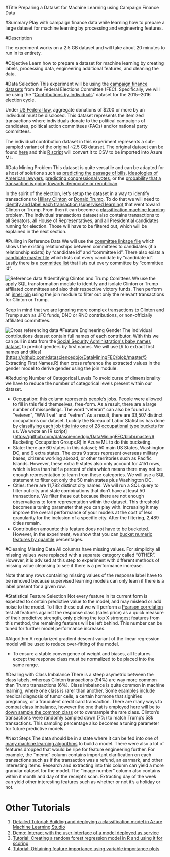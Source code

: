 #Title
Preparing a Dataset for Machine Learning using Campaign Finance Data

#Summary
Play with campaign finance data while learning how to prepare a large dataset for machine learning by processing and engineering features.

#Description

The experiment works on a 2.5 GB dataset and will take about 20 minutes to run in its entirety.

#Objective
Learn how to prepare a dataset for machine learning by creating labels, processing data, engineering additional features, and cleaning the data.

#Data Selection
This experiment will be using the [campaign finance datasets](http://www.fec.gov/finance/disclosure/ftpdet.shtml) from the Federal Elections Committee (FEC). Specifically, we will be using the “[Contributions by Individuals](http://www.fec.gov/finance/disclosure/ftpdet.shtml)” dataset for the 2015~2016 election cycle. 

Under [US Federal law](http://www.fec.gov/pages/brochures/citizens.shtml), aggregate donations of $200 or more by an individual must be disclosed. This dataset represents the itemized transactions where individuals donate to the political campaigns of candidates, political action committees (PACs) and/or national party committees.

The individual contribution dataset in this experiment represents a sub-sampled variant of the original ~2.5 GB dataset. The original dataset can be found [here](ftp://ftp.fec.gov/FEC/2016/indiv16.zip) and this [R script](https://github.com/datasciencedojo/DataMiningFEC/blob/master/1%20itcont%20TXT%20to%20CSV.R) will convert it to CSV to be imported into Azure ML.  

#Data Mining Problem
This dataset is quite versatile and can be adapted for a host of solutions such as [predicting the passage of bills](https://people.eecs.berkeley.edu/~elghaoui/Pubs/icmla2012.pdf), [ideaologies of American lawyers](https://research.hks.harvard.edu/publications/getFile.aspx?Id=1256), [predicting congressional votes](https://people.eecs.berkeley.edu/~elghaoui/Pubs/icmla2012.pdf), or the [probability that a transaction is going towards democrate or republican](http://demos.datasciencedojo.com/demo/political-party/).

In the spirit of the election, let’s setup the dataset in a way to identify transactions to [Hillary Clinton](https://www.opensecrets.org/pres16/candidate.php?id=N00000019) or [Donald Trump](https://www.opensecrets.org/pres16/candidate.php?id=N00023864). To do that we will need to [identify and label each transaction (supervised learning)](https://en.wikipedia.org/wiki/Supervised_learning) that went toward Clinton or Trump. From then it can become a [classification machine learning](https://en.wikipedia.org/wiki/Statistical_classification) problem.
The individual transactions dataset also contains transactions to all Senators, all House of Representatives, and all Presidential candidates running for election. Those will have to be filtered out, which will be explained in the next section.

#Pulling in Reference Data
We will use the [committee linkage file](ftp://ftp.fec.gov/FEC/2016/ccl16.zip) which shows the existing relationships between committees to candidates (if a relationship exists) by “candidate id” and “committee id”. There also exists a [candidate master file](ftp://ftp.fec.gov/FEC/2012/cn12.zip) which lists out every candidate by “candidate id”. Lastly there is a [committee list](ftp://ftp.fec.gov/FEC/2016/cm16.zip) that lists out every committee by “committee id”.

![Reference data](https://raw.githubusercontent.com/datasciencedojo/DataMiningFEC/master/images/reference_data.png)
#Identifying Clinton and Trump Comittees
We use the apply SQL transformation module to identify and isolate Clinton or Trump affiliated committees and also their respective victory funds. Then perform an [inner join](http://www.dofactory.com/sql/join) using the join module to filter out only the relevant transactions for Clinton or Trump.

Keep in mind that we are ignoring more complex transactions to Clinton and Trump such as JFC funds, DNC or RNC contributions, or non-officially affiliated committees.

![Cross referencing data](https://raw.githubusercontent.com/datasciencedojo/DataMiningFEC/master/images/refrencing_data.png)
#Feature Engineering Gender
The individual contributions dataset contain full names of each contributor. With this we can pull in data from the [Social Security Administration's baby names dataset](http://www.ssa.gov/oact/babynames/limits.html) to predict genders by first names. We will use [R to extract first names and titles](https://github.com/datasciencedojo/DataMiningFEC/blob/master/5 Extracting First Names.R) then cross reference the extracted values in the gender model to derive gender using the join module.

#Reducing Number of Categorical Levels
To avoid curse of dimensionality we have to reduce the number of categorical levels present within our dataset.

* Occupation: this column represents people’s jobs. People were allowed to fill in this field themselves, free-form. As a result, there are a large number of misspellings. The word “veteran” can also be found as “veteren”, “WWII vet” and “vetren”. As a result, there are 33,507 distinct occupations our dataset. Luckily the Bureau of Labor Statistics has done by [classifying each job title into one of 28 occupational type buckets](http://www.bls.gov/ooh/a-z-index.htm) for us. We wrote an [R script](https://github.com/datasciencedojo/DataMiningFEC/blob/master/6 Bucketing Occupation Groups.R) in Azure ML to do this bucketing.
* State: there are 60 states in this dataset; 50 main US States, Washington DC, and 9 extra states. The extra 9 states represent overseas military bases, citizens working abroad, or other territories such as Pacific Islands. However, these extra 9 states also only account for 4151 rows, which is less than half a percent of data which means there may not be enough representation to learn from these categories. We will use a SQL statement to filter out only the 50 main states plus Washington DC.
* Cities: there are 11,782 distinct city names. We will run a SQL query to filter out city and state combinations that don’t have at least 50 transactions. We filter these out because there are not enough observations to form representation within the dataset. This threshold becomes a tuning parameter that you can play with. Increasing it may improve the overall performance of your models at the cost of less granularity for the inclusion of a specific city. After the filtering, 2,489 cities remain.
* Contribution amounts: this feature does not have to be bucketed. However, in the experiment, we show that you can [bucket numeric features by quantile](https://stat.ethz.ch/R-manual/R-devel/library/stats/html/quantile.html) percentages. 


#Cleaning Missing Data
All columns have missing values. For simplicity all missing values were replaced with a separate category called “OTHER”. However, it is advised at this step to experiment with different methods of missing value cleansing to see if there is a performance increase.

Note that any rows containing missing values of the response label have to be removed because supervised learning models can only learn if there is a label present for a given row.

#Statistical Feature Selection
Not every feature in its current form is expected to contain predictive value to the model, and may mislead or add noise to the model. To filter these out we will perform a [Pearson correlation](https://en.wikipedia.org/wiki/Pearson_product-moment_correlation_coefficient) test all features against the response class (sales price) as a quick measure of their predictive strength, only picking the top X strongest features from this method, the remaining features will be left behind.
This number can be tuned for further model performance increases.

#Algorithm
A regularized gradient descent variant of the linear regression model will be used to reduce over-fitting of the model.

* To ensure a stable convergence of weight and biases, all features except the response class must be normalized to be placed into the same range.

#Dealing with Class Imbalance
There is a steep asymetric between the class labels, whereas Clinton transactions (94%) are way more common than Trump transactions (6%). Class imbalance is quite common in machine learning, where one class is rarer than another. Some examples include medical diagnosis of tumor cells, a certain hormone that signifies pregnancy, or a fraudulent credit card transaction. There are many ways to [combat class imbalance](http://machinelearningmastery.com/tactics-to-combat-imbalanced-classes-in-your-machine-learning-dataset/), however the one that is employed here will be to [down sample the common class](http://www.ijmlc.org/papers/307-K0020.pdf) or to oversample the rare class. Clinton’s transactions were randomly sampled down (7%) to match Trump’s 58k transactions. This sampling percentage also becomes a tuning parameter for future predictive models.

#Next Steps
The data should be in a state where it can be fed into one of [many machine learning algorithms](https://azure.microsoft.com/en-us/documentation/articles/machine-learning-algorithm-cheat-sheet/) to build a model. There were also a lot of features dropped that would be ripe for feature engineering further. For example, the “memo” column contains important clarification on each transactions such as if the transaction was a refund, an earmark, and other interesting items. Research and extracting into this column can yield a more granular dataset for the model. The “image number” column also contains within it month and day of the receipt’s scan. Extracting day of the week can yield other interesting features such as whether or not it’s a holiday or not. 

# Other Tutorials
1. [Detailed Tutorial: Building and deploying a classification model in Azure Machine Learning Studio](http://datasciencedojo.com/dojo/building-and-deploying-a-classification-model-in-azure-ml/)
2. [Demo: Interact with the user interface of a model deployed as service](http://demos.datasciencedojo.com/demo/titanic/)
3. [Tutorial: Creating a random forest regression model in R and using it for scoring](https://gallery.azureml.net/Details/b729c21014a34955b20fa94dc13390e5)
4. [Tutorial: Obtaining feature importance using variable importance plots](https://gallery.azureml.net/Details/964dfc4151e24511aa5f78159cab0485)